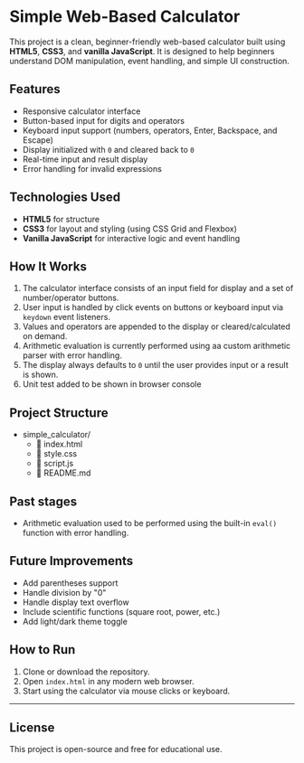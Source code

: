 # Simple Web-Based Calculator

This project is a clean, beginner-friendly web-based calculator built using **HTML5**, **CSS3**, and **vanilla JavaScript**. It is designed to help beginners understand DOM manipulation, event handling, and simple UI construction.

## Features

- Responsive calculator interface
- Button-based input for digits and operators
- Keyboard input support (numbers, operators, Enter, Backspace, and Escape)
- Display initialized with `0` and cleared back to `0`
- Real-time input and result display
- Error handling for invalid expressions

## Technologies Used

- **HTML5** for structure
- **CSS3** for layout and styling (using CSS Grid and Flexbox)
- **Vanilla JavaScript** for interactive logic and event handling

## How It Works

1. The calculator interface consists of an input field for display and a set of number/operator buttons.
2. User input is handled by click events on buttons or keyboard input via `keydown` event listeners.
3. Values and operators are appended to the display or cleared/calculated on demand.
4. Arithmetic evaluation is currently performed using aa custom arithmetic parser with error handling.
5. The display always defaults to `0` until the user provides input or a result is shown.
6. Unit test added to be shown in browser console

## Project Structure

- simple_calculator/
    - 📜 index.html
    - 📜 style.css
    - 📜 script.js
    - 📜 README.md

## Past stages

- Arithmetic evaluation used to be performed using the built-in `eval()` function with error handling.

## Future Improvements

- Add parentheses support
- Handle division by "0"
- Handle display text overflow
- Include scientific functions (square root, power, etc.)
- Add light/dark theme toggle

## How to Run

1. Clone or download the repository.
2. Open `index.html` in any modern web browser.
3. Start using the calculator via mouse clicks or keyboard.

---

## License

This project is open-source and free for educational use.